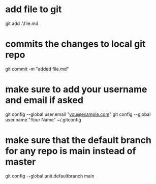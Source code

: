 # add file to git 
git add .\file.md

# commits the changes to local git repo
git commit -m "added file.md"

# make sure to add your username and email if asked
git config --global user.email "you@example.com"
git config --global user.name "Your Name"
~/.gitconfig

# make sure that the default branch for any repo is main instead of master
git config --global unit.defaultbranch main